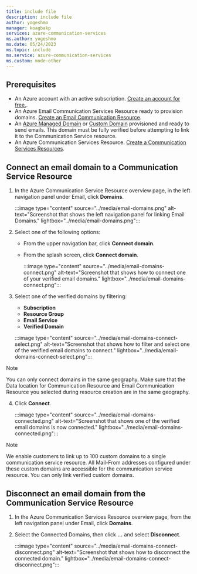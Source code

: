 ```yaml
---
title: include file
description: include file
author: yogeshmo
manager: koagbakp
services: azure-communication-services
ms.author: yogeshmo
ms.date: 05/24/2023
ms.topic: include
ms.service: azure-communication-services
ms.custom: mode-other
---
```


## Prerequisites

- An Azure account with an active subscription. [Create an account for free.](https://azure.microsoft.com/pricing/purchase-options/azure-account?cid=msft_learn).
- An Azure Email Communication Services Resource ready to provision domains. [Create an Email Communication Resource](../create-email-communication-resource.md).
- An [Azure Managed Domain](../add-azure-managed-domains.md) or [Custom Domain](../add-custom-verified-domains.md) provisioned and ready to send emails. This domain must be fully verified before attempting to link it to the Communication Service resource.
- An Azure Communication Services Resource. [Create a Communication Services Resources](../../create-communication-resource.md).

## Connect an email domain to a Communication Service Resource

1. In the Azure Communication Service Resource overview page, in the left navigation panel under Email, click **Domains**.

    :::image type="content" source="../media/email-domains.png" alt-text="Screenshot that shows the left navigation panel for linking Email Domains." lightbox="../media/email-domains.png":::

2. Select one of the following options:

    - From the upper navigation bar, click **Connect domain**.
    - From the splash screen, click **Connect domain**.
     
        :::image type="content" source="../media/email-domains-connect.png" alt-text="Screenshot that shows how to connect one of your verified email domains." lightbox="../media/email-domains-connect.png":::

3. Select one of the verified domains by filtering:

    - **Subscription**
    - **Resource Group**
    - **Email Service**
    - **Verified Domain**
    
    :::image type="content" source="../media/email-domains-connect-select.png" alt-text="Screenshot that shows how to filter and select one of the verified email domains to connect." lightbox="../media/email-domains-connect-select.png":::

> [!Note]
> You can only connect domains in the same geography. Make sure that the Data location for Communication Resource and Email Communication Resource you selected during resource creation are in the same geography.

4. Click **Connect**.
 
    :::image type="content" source="../media/email-domains-connected.png" alt-text="Screenshot that shows one of the verified email domains is now connected." lightbox="../media/email-domains-connected.png":::

> [!Note]
> We enable customers to link up to 100 custom domains to a single communication service resource. All Mail-From addresses configured under these custom domains are accessible for the communication service resource. You can only link verified custom domains.

## Disconnect an email domain from the Communication Service Resource

1. In the Azure Communication Services Resource overview page, from the left navigation panel under Email, click **Domains**.

1. Select the Connected Domains, then click **...** and select **Disconnect**.

    :::image type="content" source="../media/email-domains-connect-disconnect.png" alt-text="Screenshot that shows how to disconnect the connected domain." lightbox="../media/email-domains-connect-disconnect.png":::
